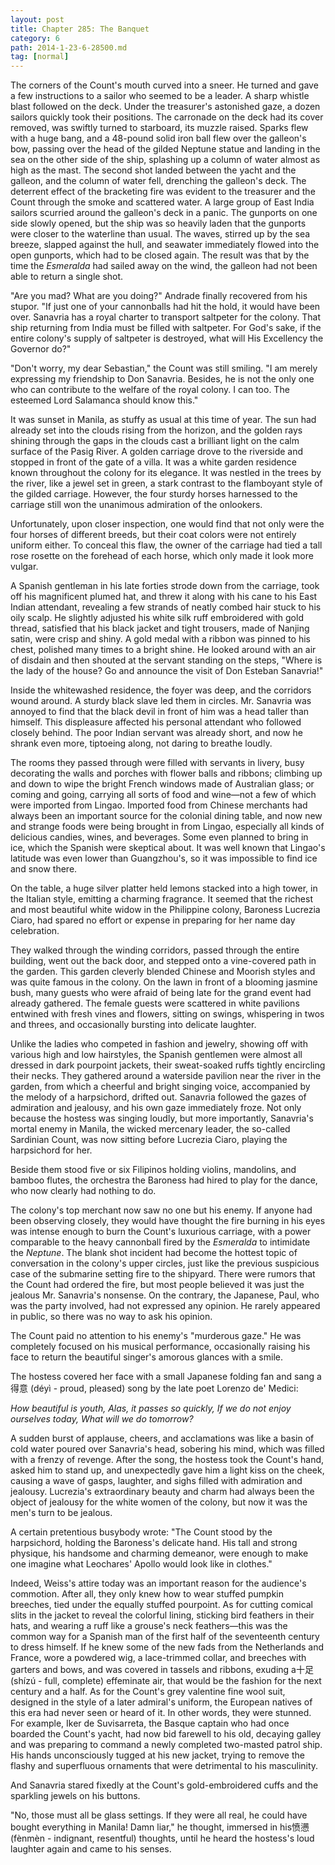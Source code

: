 ```yaml
---
layout: post
title: Chapter 285: The Banquet
category: 6
path: 2014-1-23-6-28500.md
tag: [normal]
---
```


The corners of the Count's mouth curved into a sneer. He turned and gave a few instructions to a sailor who seemed to be a leader. A sharp whistle blast followed on the deck. Under the treasurer's astonished gaze, a dozen sailors quickly took their positions. The carronade on the deck had its cover removed, was swiftly turned to starboard, its muzzle raised. Sparks flew with a huge bang, and a 48-pound solid iron ball flew over the galleon's bow, passing over the head of the gilded Neptune statue and landing in the sea on the other side of the ship, splashing up a column of water almost as high as the mast. The second shot landed between the yacht and the galleon, and the column of water fell, drenching the galleon's deck. The deterrent effect of the bracketing fire was evident to the treasurer and the Count through the smoke and scattered water. A large group of East India sailors scurried around the galleon's deck in a panic. The gunports on one side slowly opened, but the ship was so heavily laden that the gunports were closer to the waterline than usual. The waves, stirred up by the sea breeze, slapped against the hull, and seawater immediately flowed into the open gunports, which had to be closed again. The result was that by the time the *Esmeralda* had sailed away on the wind, the galleon had not been able to return a single shot.

"Are you mad? What are you doing?" Andrade finally recovered from his stupor. "If just one of your cannonballs had hit the hold, it would have been over. Sanavria has a royal charter to transport saltpeter for the colony. That ship returning from India must be filled with saltpeter. For God's sake, if the entire colony's supply of saltpeter is destroyed, what will His Excellency the Governor do?"

"Don't worry, my dear Sebastian," the Count was still smiling. "I am merely expressing my friendship to Don Sanavria. Besides, he is not the only one who can contribute to the welfare of the royal colony. I can too. The esteemed Lord Salamanca should know this."

It was sunset in Manila, as stuffy as usual at this time of year. The sun had already set into the clouds rising from the horizon, and the golden rays shining through the gaps in the clouds cast a brilliant light on the calm surface of the Pasig River. A golden carriage drove to the riverside and stopped in front of the gate of a villa. It was a white garden residence known throughout the colony for its elegance. It was nestled in the trees by the river, like a jewel set in green, a stark contrast to the flamboyant style of the gilded carriage. However, the four sturdy horses harnessed to the carriage still won the unanimous admiration of the onlookers.

Unfortunately, upon closer inspection, one would find that not only were the four horses of different breeds, but their coat colors were not entirely uniform either. To conceal this flaw, the owner of the carriage had tied a tall rose rosette on the forehead of each horse, which only made it look more vulgar.

A Spanish gentleman in his late forties strode down from the carriage, took off his magnificent plumed hat, and threw it along with his cane to his East Indian attendant, revealing a few strands of neatly combed hair stuck to his oily scalp. He slightly adjusted his white silk ruff embroidered with gold thread, satisfied that his black jacket and tight trousers, made of Nanjing satin, were crisp and shiny. A gold medal with a ribbon was pinned to his chest, polished many times to a bright shine. He looked around with an air of disdain and then shouted at the servant standing on the steps, "Where is the lady of the house? Go and announce the visit of Don Esteban Sanavria!"

Inside the whitewashed residence, the foyer was deep, and the corridors wound around. A sturdy black slave led them in circles. Mr. Sanavria was annoyed to find that the black devil in front of him was a head taller than himself. This displeasure affected his personal attendant who followed closely behind. The poor Indian servant was already short, and now he shrank even more, tiptoeing along, not daring to breathe loudly.

The rooms they passed through were filled with servants in livery, busy decorating the walls and porches with flower balls and ribbons; climbing up and down to wipe the bright French windows made of Australian glass; or coming and going, carrying all sorts of food and wine—not a few of which were imported from Lingao. Imported food from Chinese merchants had always been an important source for the colonial dining table, and now new and strange foods were being brought in from Lingao, especially all kinds of delicious candies, wines, and beverages. Some even planned to bring in ice, which the Spanish were skeptical about. It was well known that Lingao's latitude was even lower than Guangzhou's, so it was impossible to find ice and snow there.

On the table, a huge silver platter held lemons stacked into a high tower, in the Italian style, emitting a charming fragrance. It seemed that the richest and most beautiful white widow in the Philippine colony, Baroness Lucrezia Ciaro, had spared no effort or expense in preparing for her name day celebration.

They walked through the winding corridors, passed through the entire building, went out the back door, and stepped onto a vine-covered path in the garden. This garden cleverly blended Chinese and Moorish styles and was quite famous in the colony. On the lawn in front of a blooming jasmine bush, many guests who were afraid of being late for the grand event had already gathered. The female guests were scattered in white pavilions entwined with fresh vines and flowers, sitting on swings, whispering in twos and threes, and occasionally bursting into delicate laughter.

Unlike the ladies who competed in fashion and jewelry, showing off with various high and low hairstyles, the Spanish gentlemen were almost all dressed in dark pourpoint jackets, their sweat-soaked ruffs tightly encircling their necks. They gathered around a waterside pavilion near the river in the garden, from which a cheerful and bright singing voice, accompanied by the melody of a harpsichord, drifted out. Sanavria followed the gazes of admiration and jealousy, and his own gaze immediately froze. Not only because the hostess was singing loudly, but more importantly, Sanavria's mortal enemy in Manila, the wicked mercenary leader, the so-called Sardinian Count, was now sitting before Lucrezia Ciaro, playing the harpsichord for her.

Beside them stood five or six Filipinos holding violins, mandolins, and bamboo flutes, the orchestra the Baroness had hired to play for the dance, who now clearly had nothing to do.

The colony's top merchant now saw no one but his enemy. If anyone had been observing closely, they would have thought the fire burning in his eyes was intense enough to burn the Count's luxurious carriage, with a power comparable to the heavy cannonball fired by the *Esmeralda* to intimidate the *Neptune*. The blank shot incident had become the hottest topic of conversation in the colony's upper circles, just like the previous suspicious case of the submarine setting fire to the shipyard. There were rumors that the Count had ordered the fire, but most people believed it was just the jealous Mr. Sanavria's nonsense. On the contrary, the Japanese, Paul, who was the party involved, had not expressed any opinion. He rarely appeared in public, so there was no way to ask his opinion.

The Count paid no attention to his enemy's "murderous gaze." He was completely focused on his musical performance, occasionally raising his face to return the beautiful singer's amorous glances with a smile.

The hostess covered her face with a small Japanese folding fan and sang a得意 (déyì - proud, pleased) song by the late poet Lorenzo de' Medici:

*How beautiful is youth,*
*Alas, it passes so quickly,*
*If we do not enjoy ourselves today,*
*What will we do tomorrow?*

A sudden burst of applause, cheers, and acclamations was like a basin of cold water poured over Sanavria's head, sobering his mind, which was filled with a frenzy of revenge. After the song, the hostess took the Count's hand, asked him to stand up, and unexpectedly gave him a light kiss on the cheek, causing a wave of gasps, laughter, and sighs filled with admiration and jealousy. Lucrezia's extraordinary beauty and charm had always been the object of jealousy for the white women of the colony, but now it was the men's turn to be jealous.

A certain pretentious busybody wrote: "The Count stood by the harpsichord, holding the Baroness's delicate hand. His tall and strong physique, his handsome and charming demeanor, were enough to make one imagine what Leochares' Apollo would look like in clothes."

Indeed, Weiss's attire today was an important reason for the audience's commotion. After all, they only knew how to wear stuffed pumpkin breeches, tied under the equally stuffed pourpoint. As for cutting comical slits in the jacket to reveal the colorful lining, sticking bird feathers in their hats, and wearing a ruff like a grouse's neck feathers—this was the common way for a Spanish man of the first half of the seventeenth century to dress himself. If he knew some of the new fads from the Netherlands and France, wore a powdered wig, a lace-trimmed collar, and breeches with garters and bows, and was covered in tassels and ribbons, exuding a十足 (shízú - full, complete) effeminate air, that would be the fashion for the next century and a half. As for the Count's grey valentine fine wool suit, designed in the style of a later admiral's uniform, the European natives of this era had never seen or heard of it. In other words, they were stunned. For example, Iker de Suvisarreta, the Basque captain who had once boarded the Count's yacht, had now bid farewell to his old, decaying galley and was preparing to command a newly completed two-masted patrol ship. His hands unconsciously tugged at his new jacket, trying to remove the flashy and superfluous ornaments that were detrimental to his masculinity.

And Sanavria stared fixedly at the Count's gold-embroidered cuffs and the sparkling jewels on his buttons.

"No, those must all be glass settings. If they were all real, he could have bought everything in Manila! Damn liar," he thought, immersed in his愤懑 (fènmèn - indignant, resentful) thoughts, until he heard the hostess's loud laughter again and came to his senses.